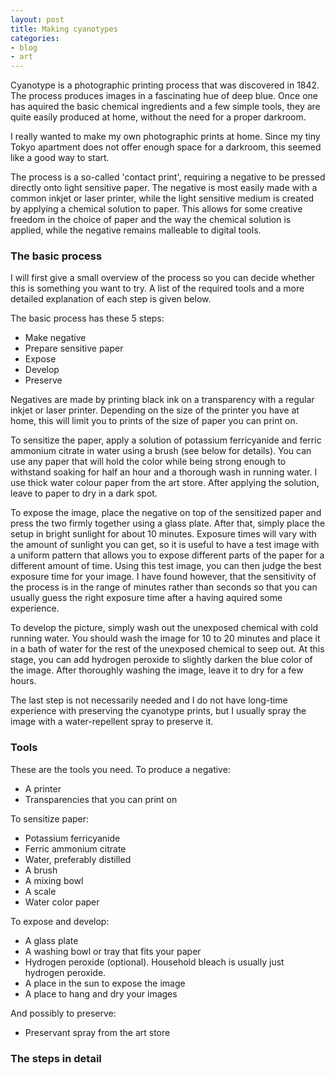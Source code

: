 ```yaml
---
layout: post
title: Making cyanotypes
categories:
- blog
- art
---
```


Cyanotype is a photographic printing process that was discovered in 1842.
The process produces images in a fascinating hue of deep blue. Once one has
aquired the basic chemical ingredients and a few simple tools, they are quite
easily produced at home, without the need for a proper darkroom.

I really wanted to make my own photographic prints at home. Since my tiny
Tokyo apartment does not offer enough space for a darkroom, this seemed like a good way
to start.

The process is a so-called 'contact print', requiring a negative to be pressed directly
onto light sensitive paper. The negative is most easily made with a
common inkjet or laser printer, while the light sensitive medium is created by applying
a chemical solution to paper. This allows for some creative freedom in the choice of paper
and the way the chemical solution is applied, while the negative remains malleable to
digital tools.

### The basic process

I will first give a small overview of the process so you can decide whether this is something you
want to try. A list of the required tools and a more detailed explanation of each step is given below.

The basic process has these 5 steps:

* Make negative
* Prepare sensitive paper
* Expose
* Develop
* Preserve

Negatives are made by printing black ink on a transparency with a regular inkjet or
laser printer. Depending on the size of the printer you have at home, this will limit you
to prints of the size of paper you can print on.

To sensitize the paper, apply a solution of potassium ferricyanide and ferric ammonium citrate in water using a brush (see below for details). You can
use any paper that will hold the color while being strong enough to withstand soaking for half an hour and
a thorough wash in running water. I use thick water colour paper from the art store. After applying the solution,
leave to paper to dry in a dark spot.

To expose the image, place the negative on top of the sensitized paper and press the two
firmly together using a glass plate. After that, simply place the setup in bright sunlight
for about 10 minutes. Exposure times will vary with the amount of sunlight you can get, so it
is useful to have a test image with a uniform pattern that allows you to expose different parts of the paper
for a different amount of time. Using this test image, you can then judge the best exposure time for your
image. I have found however, that the sensitivity of the process is in the range of minutes rather
than seconds so that you can usually guess the right exposure time after a having
aquired some experience.

To develop the picture, simply wash out the unexposed chemical with cold running water. You should
wash the image for 10 to 20 minutes and place it in a bath of water for the rest of the
unexposed chemical to seep out. At this stage, you can add hydrogen peroxide to slightly darken the blue
color of the image. After thoroughly washing the image, leave it to dry for a few
hours.

The last step is not necessarily needed and I do not have long-time experience with preserving the
cyanotype prints, but I usually spray the image with a water-repellent spray to preserve it.

### Tools

These are the tools you need. To produce a negative:

* A printer
* Transparencies that you can print on                    

To sensitize paper:

* Potassium ferricyanide
* Ferric ammonium citrate
* Water, preferably distilled
* A brush
* A mixing bowl
* A scale
* Water color paper

To expose and develop:

* A glass plate
* A washing bowl or tray that fits your paper
* Hydrogen peroxide (optional). Household bleach is usually just hydrogen peroxide.
* A place in the sun to expose the image
* A place to hang and dry your images

And possibly to preserve:

* Preservant spray from the art store

### The steps in detail
